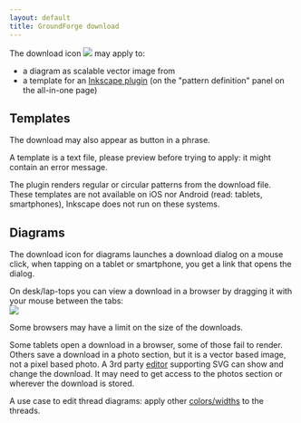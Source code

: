 ```yaml
---
layout: default
title: GroundForge download
---
```


The download icon ![](/GroundForge/images/download.jpg) 
may apply to:
* a diagram as scalable vector image from
* a template for an [Inkscape plugin](/inkscape-bobbinlace/)
  (on the "pattern definition" panel on the all-in-one page) 
  
Templates
---------

The download may also appear as button in a phrase.

A template is a text file, please preview before trying to apply:
it might contain an error message.

The plugin renders regular or circular patterns from the download file.
These templates are not available on iOS nor Android (read: tablets, smartphones),
Inkscape does not run on these systems.

Diagrams
--------
The download icon for diagrams launches a download dialog on a mouse click,
when tapping on a tablet or smartphone, you get a link that opens the dialog.

On desk/lap-tops you can view a download in a browser
by dragging it with your mouse between the tabs:  
![](images/download.png)

Some browsers may have a limit on the size of the downloads. 

Some tablets open a download in a browser, some of those fail to render. 
Others save a download in a photo section, 
but it is a vector based image, not a pixel based photo.
A 3rd party [editor](Reshape-Patterns#evaluated-editors)
supporting SVG can show and change the download.
It may need to get access to the photos section or wherever the download is stored.

A use case to edit thread diagrams:
apply other [colors/widths](Thread-Properties#more-thread-colors-andor-widths) 
to the threads.

